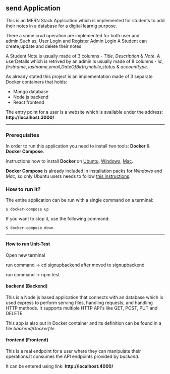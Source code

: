 ## send Application

This is an MERN Stack Application which is implemented for students to add their notes in a database for a digital learnig purpose.

There a some crud operation are implemented for both user and admin.Such as,
User Login and Register
Admin Login
A Student can create,update and delete their notes

A Student Note is usually made of 3 columns - *Title*, *Description* & *Note*.
A userDetails which is retrived by an admin is usually made of 8 columns - *id*, *firstname*, *lastname*,*email*,*DateOfBirth*,*mobile*,*status* & *accounttype*.


As already stated this project is an implementation made of 3 separate Docker containers that holds:

- Mongo database
- Node js backend 
- React frontend

The entry point for a user is a website which is available under the address: **http://localhost:3000/**



---

### Prerequisites

In order to run this application you need to install two tools: **Docker** & **Docker Compose**.

Instructions how to install **Docker** on [Ubuntu](https://docs.docker.com/install/linux/docker-ce/ubuntu/), [Windows](https://docs.docker.com/docker-for-windows/install/), [Mac](https://docs.docker.com/docker-for-mac/install/).

**Docker Compose** is already included in installation packs for *Windows* and *Mac*, so only Ubuntu users needs to follow [this instructions](https://docs.docker.com/compose/install/).

### How to run it?

The entire application can be run with a single command on a terminal:

```
$ docker-compose up 
```

If you want to stop it, use the following command:

```
$ docker-compose down
```

---


#### How to run Unit-Test

Open new terminal

run command -> cd signupbackend
after moved to signupbackend

run command -> npm test



#### backend (Backend)

This is a Node js based application that connects with an database which is used express to perform serving files, handling requests, and handling HTTP methods. It supports multiple HTTP API's like GET, POST, PUT and
DELETE 

This app is also put in Docker container and its definition can be found
in a file *backend/Dockerfile*. 


#### frontend (Frontend)

This is a real endpoint for a user where they can manipulate their
operations.It consumes the API endpoints provided by
*backend*.

It can be entered using link: **http://localhost:4000/**






